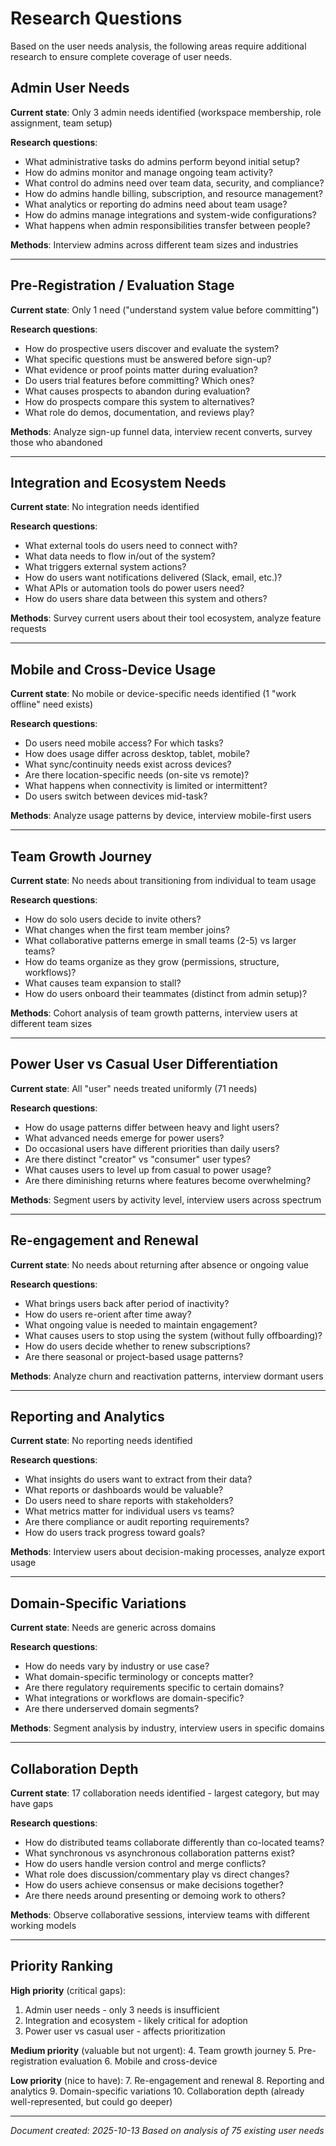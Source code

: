 # Research Questions

Based on the user needs analysis, the following areas require additional research to ensure complete coverage of user needs.

## Admin User Needs

**Current state**: Only 3 admin needs identified (workspace membership, role assignment, team setup)

**Research questions**:
- What administrative tasks do admins perform beyond initial setup?
- How do admins monitor and manage ongoing team activity?
- What control do admins need over team data, security, and compliance?
- How do admins handle billing, subscription, and resource management?
- What analytics or reporting do admins need about team usage?
- How do admins manage integrations and system-wide configurations?
- What happens when admin responsibilities transfer between people?

**Methods**: Interview admins across different team sizes and industries

---

## Pre-Registration / Evaluation Stage

**Current state**: Only 1 need ("understand system value before committing")

**Research questions**:
- How do prospective users discover and evaluate the system?
- What specific questions must be answered before sign-up?
- What evidence or proof points matter during evaluation?
- Do users trial features before committing? Which ones?
- What causes prospects to abandon during evaluation?
- How do prospects compare this system to alternatives?
- What role do demos, documentation, and reviews play?

**Methods**: Analyze sign-up funnel data, interview recent converts, survey those who abandoned

---

## Integration and Ecosystem Needs

**Current state**: No integration needs identified

**Research questions**:
- What external tools do users need to connect with?
- What data needs to flow in/out of the system?
- What triggers external system actions?
- How do users want notifications delivered (Slack, email, etc.)?
- What APIs or automation tools do power users need?
- How do users share data between this system and others?

**Methods**: Survey current users about their tool ecosystem, analyze feature requests

---

## Mobile and Cross-Device Usage

**Current state**: No mobile or device-specific needs identified (1 "work offline" need exists)

**Research questions**:
- Do users need mobile access? For which tasks?
- How does usage differ across desktop, tablet, mobile?
- What sync/continuity needs exist across devices?
- Are there location-specific needs (on-site vs remote)?
- What happens when connectivity is limited or intermittent?
- Do users switch between devices mid-task?

**Methods**: Analyze usage patterns by device, interview mobile-first users

---

## Team Growth Journey

**Current state**: No needs about transitioning from individual to team usage

**Research questions**:
- How do solo users decide to invite others?
- What changes when the first team member joins?
- What collaborative patterns emerge in small teams (2-5) vs larger teams?
- How do teams organize as they grow (permissions, structure, workflows)?
- What causes team expansion to stall?
- How do users onboard their teammates (distinct from admin setup)?

**Methods**: Cohort analysis of team growth patterns, interview users at different team sizes

---

## Power User vs Casual User Differentiation

**Current state**: All "user" needs treated uniformly (71 needs)

**Research questions**:
- How do usage patterns differ between heavy and light users?
- What advanced needs emerge for power users?
- Do occasional users have different priorities than daily users?
- Are there distinct "creator" vs "consumer" user types?
- What causes users to level up from casual to power usage?
- Are there diminishing returns where features become overwhelming?

**Methods**: Segment users by activity level, interview users across spectrum

---

## Re-engagement and Renewal

**Current state**: No needs about returning after absence or ongoing value

**Research questions**:
- What brings users back after period of inactivity?
- How do users re-orient after time away?
- What ongoing value is needed to maintain engagement?
- What causes users to stop using the system (without fully offboarding)?
- How do users decide whether to renew subscriptions?
- Are there seasonal or project-based usage patterns?

**Methods**: Analyze churn and reactivation patterns, interview dormant users

---

## Reporting and Analytics

**Current state**: No reporting needs identified

**Research questions**:
- What insights do users want to extract from their data?
- What reports or dashboards would be valuable?
- Do users need to share reports with stakeholders?
- What metrics matter for individual users vs teams?
- Are there compliance or audit reporting requirements?
- How do users track progress toward goals?

**Methods**: Interview users about decision-making processes, analyze export usage

---

## Domain-Specific Variations

**Current state**: Needs are generic across domains

**Research questions**:
- How do needs vary by industry or use case?
- What domain-specific terminology or concepts matter?
- Are there regulatory requirements specific to certain domains?
- What integrations or workflows are domain-specific?
- Are there underserved domain segments?

**Methods**: Segment analysis by industry, interview users in specific domains

---

## Collaboration Depth

**Current state**: 17 collaboration needs identified - largest category, but may have gaps

**Research questions**:
- How do distributed teams collaborate differently than co-located teams?
- What synchronous vs asynchronous collaboration patterns exist?
- How do users handle version control and merge conflicts?
- What role does discussion/commentary play vs direct changes?
- How do users achieve consensus or make decisions together?
- Are there needs around presenting or demoing work to others?

**Methods**: Observe collaborative sessions, interview teams with different working models

---

## Priority Ranking

**High priority** (critical gaps):
1. Admin user needs - only 3 needs is insufficient
2. Integration and ecosystem - likely critical for adoption
3. Power user vs casual user - affects prioritization

**Medium priority** (valuable but not urgent):
4. Team growth journey
5. Pre-registration evaluation
6. Mobile and cross-device

**Low priority** (nice to have):
7. Re-engagement and renewal
8. Reporting and analytics
9. Domain-specific variations
10. Collaboration depth (already well-represented, but could go deeper)

---

*Document created: 2025-10-13*
*Based on analysis of 75 existing user needs*
